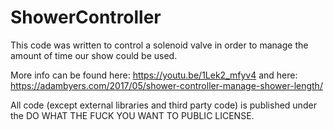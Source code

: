 # ShowerController

This code was written to control a solenoid valve in order to manage the amount of time our show could be used.

More info can be found here: https://youtu.be/1Lek2_mfyv4 and here: https://adambyers.com/2017/05/shower-controller-manage-shower-length/

All code (except external libraries and third party code) is published under the DO WHAT THE FUCK YOU WANT TO PUBLIC LICENSE.

